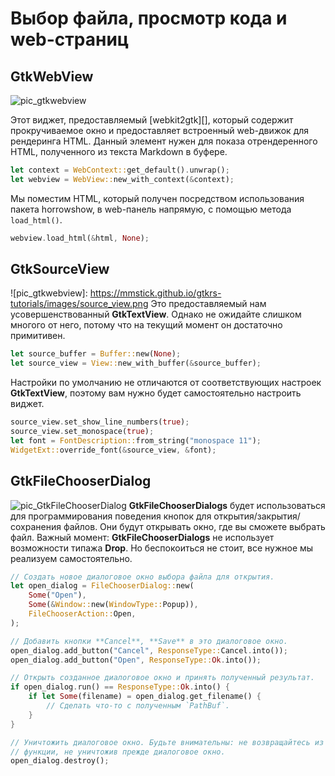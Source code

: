 # Выбор файла, просмотр кода и web-страниц
## GtkWebView

![pic_gtkwebview](https://mmstick.github.io/gtkrs-tutorials/images/web_view.png)

Этот виджет, предоставляемый [webkit2gtk][], который содержит прокручиваемое
окно и предоставляет встроенный web-движок для рендеринга HTML. Данный элемент
нужен для показа отрендеренного HTML, полученного из текста Markdown в буфере.
```rust
let context = WebContext::get_default().unwrap();
let webview = WebView::new_with_context(&context);
```
Мы поместим HTML, который получен посредством использования пакета horrowshow,
в web-панель напрямую, с помощью метода `load_html()`.
```rust
webview.load_html(&html, None);
```
## GtkSourceView
![pic_gtkwebview]: https://mmstick.github.io/gtkrs-tutorials/images/source_view.png
Это предоставляемый нам усовершенствованный **GtkTextView**. Однако не
ожидайте слишком многого от него, потому что на текущий момент он достаточно
примитивен.
```rust
let source_buffer = Buffer::new(None);
let source_view = View::new_with_buffer(&source_buffer);
```
Настройки по умолчанию не отличаются от соответствующих настроек **GtkTextView**,
поэтому вам нужно будет самостоятельно настроить виджет.
```rust
source_view.set_show_line_numbers(true);
source_view.set_monospace(true);
let font = FontDescription::from_string("monospace 11");
WidgetExt::override_font(&source_view, &font);
```
## GtkFileChooserDialog
![pic_GtkFileChooserDialog](https://mmstick.github.io/gtkrs-tutorials/images/file_chooser_dialog.png)
**GtkFileChooserDialogs** будет использоваться для программирования поведения
кнопок для открытия/закрытия/сохранения файлов. Они будут открывать окно, где
вы сможете выбрать файл. Важный момент: **GtkFileChooserDialogs** не
использует возможности типажа **Drop**. Но беспокоиться не стоит, все нужное
мы реализуем самостоятельно.
```rust
// Создать новое диалоговое окно выбора файла для открытия.
let open_dialog = FileChooserDialog::new(
    Some("Open"),
    Some(&Window::new(WindowType::Popup)),
    FileChooserAction::Open,
);

// Добавить кнопки **Cancel**, **Save** в это диалоговое окно.
open_dialog.add_button("Cancel", ResponseType::Cancel.into());
open_dialog.add_button("Open", ResponseType::Ok.into());

// Открыть созданное диалоговое окно и принять полученный результат.
if open_dialog.run() == ResponseType::Ok.into() {
    if let Some(filename) = open_dialog.get_filename() {
        // Сделать что-то с полученным `PathBuf`.
    }
}

// Уничтожить диалоговое окно. Будьте внимательны: не возвращайтесь из
// функции, не уничтожив прежде диалоговое окно.
open_dialog.destroy();
```